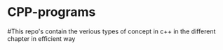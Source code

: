 # CPP-programs
#This repo's contain the verious types of concept in c++ in the different chapter in efficient way
